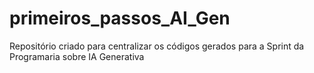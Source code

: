 # primeiros_passos_AI_Gen
Repositório criado para centralizar os códigos gerados para a Sprint da Programaria sobre IA Generativa
